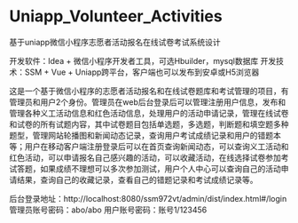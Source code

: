 # Uniapp_Volunteer_Activities
基于uniapp微信小程序志愿者活动报名在线试卷考试系统设计

开发软件：Idea + 微信小程序开发者工具，可选Hbuilder，mysql数据库
开发技术：SSM + Vue + Uniapp跨平台，客户端也可以发布到安卓或H5浏览器

  这是一个基于微信小程序的志愿者活动报名和在线试卷题库和考试管理的项目，有管理员和用户2个身份。管理员在web后台登录后可以管理注册用户信息，发布和管理各种义工活动信息和红色活动信息，处理用户的活动申请记录，管理在线试卷和试卷的所有试题内容，其中试卷题目包括单选题，多选题，判断题和填空题多种题型，管理网站轮播图和新闻动态记录，查询用户考试成绩记录和用户的错题本等；用户在移动客户端注册登录后可以在首页查询新闻动态，可以查询义工活动和红色活动，可以申请报名自己感兴趣的活动，可以收藏活动，在线选择试卷参加考试答题，如果成绩不理想可以多次参加测试，用户个人中心可以查询自己的活动申请结果，查询自己的收藏记录，查看自己的错题记录和考试成绩记录等。

后台登录地址：http://localhost:8080/ssm972vt/admin/dist/index.html#/login
管理员账号密码：abo/abo
用户账号密码：账号1/123456
